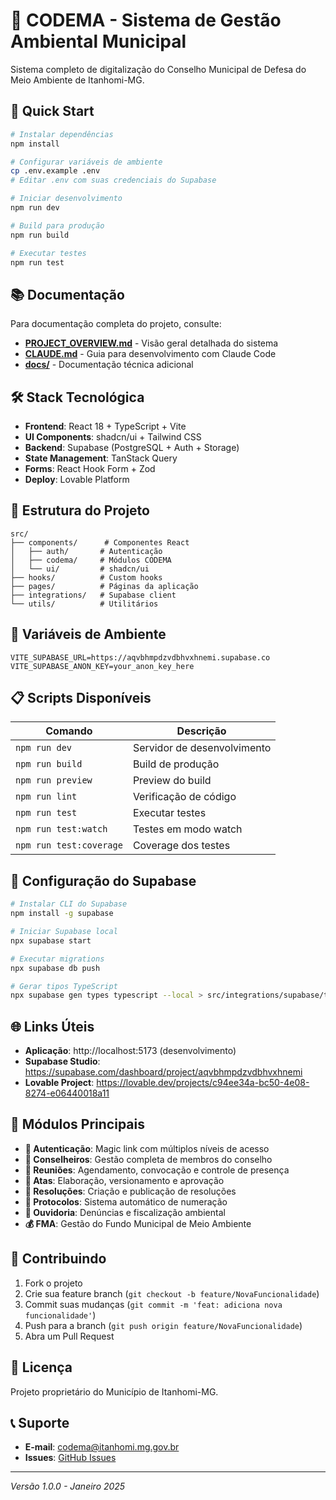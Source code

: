 # 🌿 CODEMA - Sistema de Gestão Ambiental Municipal

Sistema completo de digitalização do Conselho Municipal de Defesa do Meio Ambiente de Itanhomi-MG.

## 🚀 Quick Start

```bash
# Instalar dependências
npm install

# Configurar variáveis de ambiente
cp .env.example .env
# Editar .env com suas credenciais do Supabase

# Iniciar desenvolvimento
npm run dev

# Build para produção
npm run build

# Executar testes
npm run test
```

## 📚 Documentação

Para documentação completa do projeto, consulte:
- **[PROJECT_OVERVIEW.md](./PROJECT_OVERVIEW.md)** - Visão geral detalhada do sistema
- **[CLAUDE.md](./CLAUDE.md)** - Guia para desenvolvimento com Claude Code
- **[docs/](./docs/)** - Documentação técnica adicional

## 🛠️ Stack Tecnológica

- **Frontend**: React 18 + TypeScript + Vite
- **UI Components**: shadcn/ui + Tailwind CSS
- **Backend**: Supabase (PostgreSQL + Auth + Storage)
- **State Management**: TanStack Query
- **Forms**: React Hook Form + Zod
- **Deploy**: Lovable Platform

## 📁 Estrutura do Projeto

```
src/
├── components/      # Componentes React
│   ├── auth/       # Autenticação
│   ├── codema/     # Módulos CODEMA
│   └── ui/         # shadcn/ui
├── hooks/          # Custom hooks
├── pages/          # Páginas da aplicação
├── integrations/   # Supabase client
└── utils/          # Utilitários
```

## 🔑 Variáveis de Ambiente

```env
VITE_SUPABASE_URL=https://aqvbhmpdzvdbhvxhnemi.supabase.co
VITE_SUPABASE_ANON_KEY=your_anon_key_here
```

## 📋 Scripts Disponíveis

| Comando | Descrição |
|---------|-----------|
| `npm run dev` | Servidor de desenvolvimento |
| `npm run build` | Build de produção |
| `npm run preview` | Preview do build |
| `npm run lint` | Verificação de código |
| `npm run test` | Executar testes |
| `npm run test:watch` | Testes em modo watch |
| `npm run test:coverage` | Coverage dos testes |

## 🔧 Configuração do Supabase

```bash
# Instalar CLI do Supabase
npm install -g supabase

# Iniciar Supabase local
npx supabase start

# Executar migrations
npx supabase db push

# Gerar tipos TypeScript
npx supabase gen types typescript --local > src/integrations/supabase/types.ts
```

## 🌐 Links Úteis

- **Aplicação**: http://localhost:5173 (desenvolvimento)
- **Supabase Studio**: https://supabase.com/dashboard/project/aqvbhmpdzvdbhvxhnemi
- **Lovable Project**: https://lovable.dev/projects/c94ee34a-bc50-4e08-8274-e06440018a11

## 👥 Módulos Principais

- **🔐 Autenticação**: Magic link com múltiplos níveis de acesso
- **👥 Conselheiros**: Gestão completa de membros do conselho
- **📅 Reuniões**: Agendamento, convocação e controle de presença
- **📝 Atas**: Elaboração, versionamento e aprovação
- **📜 Resoluções**: Criação e publicação de resoluções
- **🔢 Protocolos**: Sistema automático de numeração
- **📢 Ouvidoria**: Denúncias e fiscalização ambiental
- **💰 FMA**: Gestão do Fundo Municipal de Meio Ambiente

## 🤝 Contribuindo

1. Fork o projeto
2. Crie sua feature branch (`git checkout -b feature/NovaFuncionalidade`)
3. Commit suas mudanças (`git commit -m 'feat: adiciona nova funcionalidade'`)
4. Push para a branch (`git push origin feature/NovaFuncionalidade`)
5. Abra um Pull Request

## 📄 Licença

Projeto proprietário do Município de Itanhomi-MG.

## 📞 Suporte

- **E-mail**: codema@itanhomi.mg.gov.br
- **Issues**: [GitHub Issues](https://github.com/seu-usuario/codema-app/issues)

---

*Versão 1.0.0 - Janeiro 2025*
